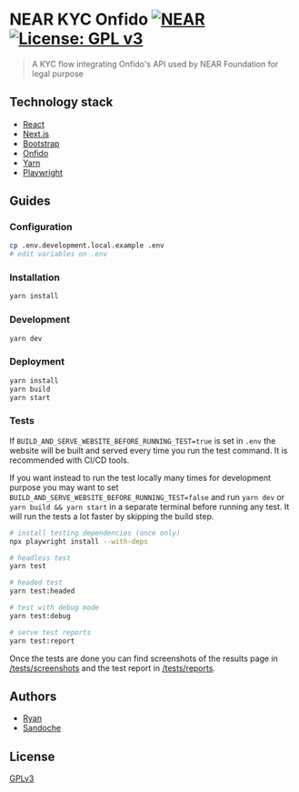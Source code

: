 # NEAR KYC Onfido [![NEAR](https://img.shields.io/badge/NEAR-%E2%8B%88-111111.svg)](https://near.org/) [![License: GPL v3](https://img.shields.io/badge/License-GPLv3-blue.svg)](LICENSE)

> A KYC flow integrating Onfido's API used by NEAR Foundation for legal purpose

## Technology stack

- [React](https://reactjs.org/)
- [Next.js](https://nextjs.org/)
- [Bootstrap](https://getbootstrap.com/)
- [Onfido](https://documentation.onfido.com/)
- [Yarn](https://yarnpkg.com/)
- [Playwright](https://playwright.dev/)

## Guides

### Configuration

```bash
cp .env.development.local.example .env
# edit variables on .env
```

### Installation

```bash
yarn install
```

### Development

```bash
yarn dev
```

### Deployment

```bash
yarn install
yarn build
yarn start
```

### Tests

If `BUILD_AND_SERVE_WEBSITE_BEFORE_RUNNING_TEST=true` is set in `.env` the website will be built and served every time you run the test command. It is recommended with CI/CD tools.

If you want instead to run the test locally many times for development purpose you may want to set `BUILD_AND_SERVE_WEBSITE_BEFORE_RUNNING_TEST=false` and run `yarn dev` or `yarn build && yarn start` in a separate terminal before running any test. It will run the tests a lot faster by skipping the build step.

```bash
# install testing dependencies (once only)
npx playwright install --with-deps

# headless test
yarn test

# headed test
yarn test:headed

# test with debug mode
yarn test:debug

# serve test reports
yarn test:report
```

Once the tests are done you can find screenshots of the results page in [/tests/screenshots](/tests/screenshots) and the test report in [/tests/reports](/tests/reports).

## Authors

- [Ryan](https://github.com/ryancwalsh)
- [Sandoche](https://github.com/sandoche)

## License

[GPLv3](LICENSE)

